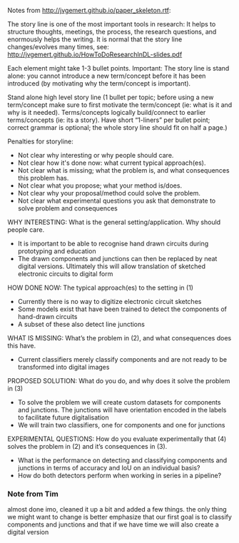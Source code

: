 Notes from http://jvgemert.github.io/paper_skeleton.rtf:

The story line is one of the most important tools in research: It helps to structure thoughts, 
meetings, the process, the research questions, and enormously helps the writing. It is normal 
that the story line changes/evolves many times, see: http://jvgemert.github.io/HowToDoResearchInDL-slides.pdf 

Each element might take 1-3 bullet points.
Important: The story line is stand alone: you cannot introduce a new term/concept before it 
has been introduced (by motivating why the term/concept is important).

Stand alone high level story line (1 bullet per topic; before using a new term/concept make 
sure to first motivate the term/concept (ie: what is it and why is it needed). Terms/concepts 
logically build/connect to earlier terms/concepts (ie: its a story). Have short “1-liners” per 
bullet point; correct grammar is optional; the whole story line should fit on half a page.)

Penalties for storyline:
- Not clear why interesting or why people should care.
- Not clear how it's done now: what current typical approach(es).
- Not clear what is missing; what the problem is, and what consequences this problem has.
- Not clear what you propose; what your method is/does. 
- Not clear why your proposal/method could solve the problem.
- Not clear what experimental questions you ask that demonstrate to solve problem and consequences

WHY INTERESTING: What is the general setting/application. Why should people care.
<!-- - The user will be able to take a photo of a sketched electronic circuit and pass it through a program to locate the components and junctions -->
- It is important to be able to recognise hand drawn circuits during prototyping and education
- The drawn components and junctions can then be replaced by neat digital versions. Ultimately this will allow translation of sketched electronic circuits to digital form

HOW DONE NOW: The typical approach(es) to the setting in (1)
- Currently there is no way to digitize electronic circuit sketches
- Some models exist that have been trained to detect the components of hand-drawn circuits
- A subset of these also detect line junctions

WHAT IS MISSING: What’s the problem in (2), and what consequences does this have.
<!-- - Lines are currently NOT being detected
- There is NO knowlege about how components are connected to each other
- The current classifiers merely classify the components and junctions
- This means the circuit needs to be digitally created by hand anyways -->

- Current classifiers merely classify components and are not ready to be transformed into digital images


PROPOSED SOLUTION: What do you do, and why does it solve the problem in (3)
- To solve the problem we will create custom datasets for components and junctions. The junctions will have orientation encoded in the labels to facilitate future digitalisation
- We will train two classifiers, one for components and one for junctions

<!-- - We will also try to draw connection lines between the components and junctions. -->

EXPERIMENTAL QUESTIONS: How do you evaluate experimentally that (4) solves the problem in (2) and it’s consequences in (3).
<!-- - The solution is succesful if it can detect and classify all components and junctions
- Additionally the components and junctions are replaced by digital counterparts
- If time and resources allow, the components are connected with lines digitally too
- Creating neat and complete digital versions of electronic ciruict sketches -->
- What is the performance on detecting and classifying components and junctions in terms of accuracy and IoU on an individual basis?
- How do both detectors perform when working in series in a pipeline?

### Note from Tim
almost done imo, cleaned it up a bit and added a few things. the only thing we might want to change is better emphasize that our first goal is to classify components and junctions and that if we have time we will also create a digital version
